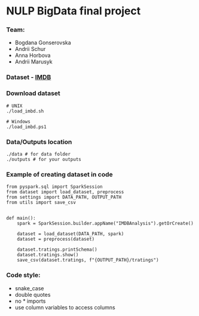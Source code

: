 # NULP BigData final project

### Team:
 - Bogdana Gonserovska
 - Andrii Schur
 - Anna Horbova
 - Andrii Marusyk

### Dataset  - [IMDB](https://developer.imdb.com/non-commercial-datasets/)

### Download dataset
```
# UNIX
./load_imbd.sh

# Windows
./load_imbd.ps1
```

### Data/Outputs location
```
./data # for data folder
./outputs # for your outputs
```

### Example of creating dataset in code
```
from pyspark.sql import SparkSession
from dataset import load_dataset, preprocess
from settings import DATA_PATH, OUTPUT_PATH
from utils import save_csv


def main():
    spark = SparkSession.builder.appName("IMDBAnalysis").getOrCreate()

    dataset = load_dataset(DATA_PATH, spark)
    dataset = preprocess(dataset)

    dataset.tratings.printSchema()
    dataset.tratings.show()
    save_csv(dataset.tratings, f"{OUTPUT_PATH}/tratings")
```

### Code style:
 - snake_case
 - double quotes
 - no * imports
 - use column variables to access columns
